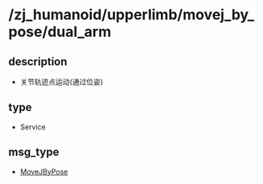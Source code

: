 # /zj_humanoid/upperlimb/movej_by_pose/dual_arm

## description
- 关节轨迹点运动(通过位姿)

## type
- Service

## msg_type
- [MoveJByPose](../../../../zj_humanoid_types.md#MoveJByPose)

